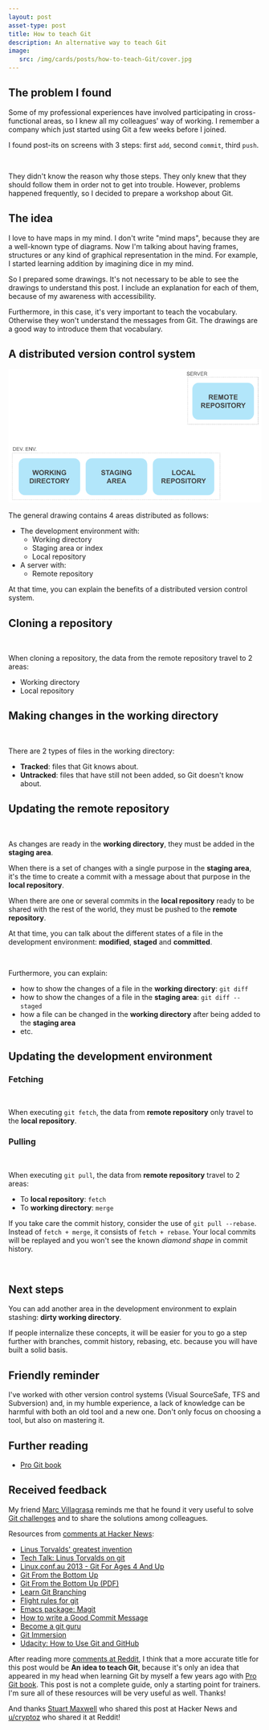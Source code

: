 ```yaml
---
layout: post
asset-type: post
title: How to teach Git
description: An alternative way to teach Git
image:
   src: /img/cards/posts/how-to-teach-Git/cover.jpg
---
```


## The problem I found

Some of my professional experiences have involved participating in cross-functional areas, so I knew all my colleagues' way of working. I remember a company which just started using Git a few weeks before I joined.

I found post-its on screens with 3 steps: first `add`, second `commit`, third `push`. 

<center>
<img src="/img/cards/posts/how-to-teach-Git/post-it.png" alt="">
</center>

They didn't know the reason why those steps. They only knew that they should follow them in order not to get into trouble. However, problems happened frequently, so I decided to prepare a workshop about Git.

## The idea

I love to have maps in my mind. I don't write "mind maps", because they are a well-known type of diagrams. Now I'm talking about having frames, structures or any kind of graphical representation in the mind. For example, I started learning addition by imagining dice in my mind.

So I prepared some drawings. It's not necessary to be able to see the drawings to understand this post. I include an explanation for each of them, because of my awareness with accessibility.

Furthermore, in this case, it's very important to teach the vocabulary. Otherwise they won't understand the messages from Git. The drawings are a good way to introduce them that vocabulary.

## A distributed version control system

<center>
<img src="/img/cards/posts/how-to-teach-Git/general-drawing.png" alt="">
</center>

The general drawing contains 4 areas distributed as follows:
* The development environment with:
    * Working directory
    * Staging area or index
    * Local repository
* A server with:
    * Remote repository

At that time, you can explain the benefits of a distributed version control system.

## Cloning a repository

<center>
<img src="https://raw.githubusercontent.com/rachelcarmena/how-to-teach/master/git/clone.png" alt="">
</center>

When cloning a repository, the data from the remote repository travel to 2 areas:
* Working directory
* Local repository

## Making changes in the working directory

<center>
<img src="https://raw.githubusercontent.com/rachelcarmena/how-to-teach/master/git/tracked-untracked.png" alt="">
</center>

There are 2 types of files in the working directory:

* **Tracked**: files that Git knows about.
* **Untracked**: files that have still not been added, so Git doesn't know about.

## Updating the remote repository

<center>
<img src="https://raw.githubusercontent.com/rachelcarmena/how-to-teach/master/git/add-commit-push.png" alt="">
</center>

As changes are ready in the **working directory**, they must be added in the **staging area**. 

When there is a set of changes with a single purpose in the **staging area**, it's the time to create a commit with a message about that purpose in the **local repository**.

When there are one or several commits in the **local repository** ready to be shared with the rest of the world, they must be pushed to the **remote repository**.

At that time, you can talk about the different states of a file in the development environment: **modified**, **staged** and **committed**.

<center>
<img src="https://raw.githubusercontent.com/rachelcarmena/how-to-teach/master/git/states.png" alt="">
</center>

Furthermore, you can explain:
* how to show the changes of a file in the **working directory**: `git diff`
* how to show the changes of a file in the **staging area**: `git diff --staged`
* how a file can be changed in the **working directory** after being added to the **staging area**
* etc.

## Updating the development environment

### Fetching

<center>
<img src="https://raw.githubusercontent.com/rachelcarmena/how-to-teach/master/git/fetch.png" alt="">
</center>

When executing `git fetch`, the data from **remote repository** only travel to the **local repository**.

### Pulling

<center>
<img src="https://raw.githubusercontent.com/rachelcarmena/how-to-teach/master/git/pull.png" alt="">
</center>

When executing `git pull`, the data from **remote repository** travel to 2 areas:
* To **local repository**: `fetch`
* To **working directory**: `merge`

If you take care the commit history, consider the use of `git pull --rebase`. 
Instead of `fetch + merge`, it consists of `fetch + rebase`. 
Your local commits will be replayed and you won't see the known _diamond shape_ in commit history. 

<center>
<img src="https://raw.githubusercontent.com/rachelcarmena/how-to-teach/master/git/pull-rebase.png" alt="">
</center>

## Next steps

You can add another area in the development environment to explain stashing: **dirty working directory**.

If people internalize these concepts, it will be easier for you to go a step further with branches, commit history, rebasing, etc. because you will have built a solid basis.

## Friendly reminder 

I've worked with other version control systems (Visual SourceSafe, TFS and Subversion) and, in my humble experience, a lack of knowledge can be harmful with both an old tool and a new one. Don't only focus on choosing a tool, but also on mastering it.

## Further reading

* [Pro Git book](https://git-scm.com/book/en)

## Received feedback

My friend [Marc Villagrasa](https://twitter.com/marcvege) reminds me that he found it very useful to solve [Git challenges](https://www.slideshare.net/raquelmorenocarmena/git-challenges) and to share the solutions among colleagues.

Resources from [comments at Hacker News](https://news.ycombinator.com/item?id=18919599):

* [Linus Torvalds' greatest invention](http://perl.plover.com/yak/git/)
* [Tech Talk: Linus Torvalds on git](https://www.youtube.com/watch?v=4XpnKHJAok8)
* [Linux.conf.au 2013 - Git For Ages 4 And Up](https://www.youtube.com/watch?v=1ffBJ4sVUb4)
* [Git From the Bottom Up](https://jwiegley.github.io/git-from-the-bottom-up)
* [Git From the Bottom Up (PDF)](http://ftp.newartisans.com/pub/git.from.bottom.up.pdf)
* [Learn Git Branching](https://learngitbranching.js.org)
* [Flight rules for git](https://github.com/k88hudson/git-flight-rules)
* [Emacs package: Magit](https://magit.vc)
* [How to write a Good Commit Message](https://chris.beams.io/posts/git-commit/)
* [Become a git guru](https://www.atlassian.com/git/tutorials)
* [Git Immersion](http://gitimmersion.com)
* [Udacity: How to Use Git and GitHub](https://eu.udacity.com/course/how-to-use-git-and-github--ud775#)

After reading more [comments at Reddit](https://www.reddit.com/r/programming/comments/agko6r/how_to_teach_git/), I think that a more accurate title for this post would be **An idea to teach Git**, because it's only an idea that appeared in my head when learning Git by myself a few years ago with [Pro Git book](https://git-scm.com/book/en). This post is not a complete guide, only a starting point for trainers. I'm sure all of these resources will be very useful as well. Thanks!

And thanks [Stuart Maxwell](https://stuartm.com) who shared this post at Hacker News and [u/cryptoz](https://www.reddit.com/user/cryptoz) who shared it at Reddit!
